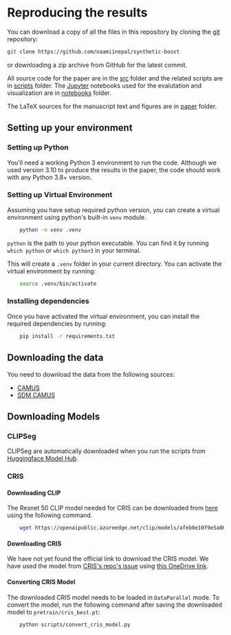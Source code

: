 # Reproducing the results

You can download a copy of all the files in this repository by cloning the
[git](https://git-scm.com/) repository:

```sh
git clone https://github.com/naamiinepal/synthetic-boost
```

or downloading a zip archive from GitHub for the latest commit.

All source code for the paper are in the [src](src) folder and the related scripts are in [scripts](scripts) folder.
The [Jupyter](https://jupyter.org/)
notebooks used for the evalutation and visualization are in [notebooks](notebooks) folder.

The LaTeX sources for the manuscript text and figures are in [paper](paper) folder.

## Setting up your environment

### Setting up Python

You'll need a working Python 3 environment to run the code.
Although we used version 3.10 to produce the results in the paper, the code should work with any Python 3.8+ version.

### Setting up Virtual Environment

Assuming you have setup required python version, you can create a virtual environment using python's built-in `venv` module.

```sh
    python -m venv .venv
```

`python` is the path to your python executable.
You can find it by running `which python` or `which python3` in your terminal.

This will create a `.venv` folder in your current directory.
You can activate the virtual environment by running:

```sh
    source .venv/bin/activate
```

### Installing dependencies

Once you have activated the virtual environment, you can install the required dependencies by running:

```sh
    pip install -r requirements.txt
```

## Downloading the data

You need to download the data from the following sources:

- [CAMUS](http://humanheart-project.creatis.insa-lyon.fr/database/#collection/6373703d73e9f0047faa1bc8)
- [SDM CAMUS](https://zenodo.org/record/7921055#.ZFyqd9LMLmE)

## Downloading Models

### CLIPSeg

CLIPSeg are automatically downloaded when you run the scripts from [Huggingface Model Hub](https://huggingface.co/CIDAS/clipseg-rd64-refined).

### CRIS

#### Downloading CLIP

The Resnet 50 CLIP model needed for CRIS can be downloaded from [here](https://openaipublic.azureedge.net/clip/models/afeb0e10f9e5a86da6080e35cf09123aca3b358a0c3e3b6c78a7b63bc04b6762/RN50.pt) using the following command.

```sh
    wget https://openaipublic.azureedge.net/clip/models/afeb0e10f9e5a86da6080e35cf09123aca3b358a0c3e3b6c78a7b63bc04b6762/RN50.pt -O pretrain/RN50.pt
```

#### Downloading CRIS

We have not yet found the official link to download the CRIS model.
We have used the model from [CRIS's repo's issue](https://github.com/DerrickWang005/CRIS.pytorch/issues/3) using [this OneDrive link](https://polimi365-my.sharepoint.com/:f:/g/personal/10524166_polimi_it/Ej-lkQiFHU1ArDG68PP-u3kBJL_UBvvn1scRU7Ps5fiIOw?e=KzFowg).

#### Converting CRIS Model

The downloaded CRIS model needs to be loaded in `DataParallel` mode.
To convert the model, run the following command after saving the downloaded model to `pretrain/cris_best.pt`:

```sh
    python scripts/convert_cris_model.py
```
